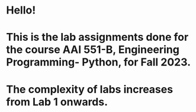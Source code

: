 # Hello! 
# This is the lab assignments done for the course AAI 551-B, Engineering Programming- Python, for Fall 2023.
# The complexity of labs increases from Lab 1 onwards.
